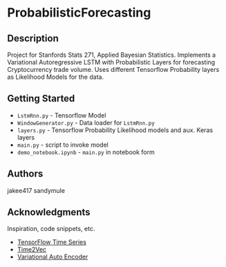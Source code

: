 # ProbabilisticForecasting
## Description
Project for Stanfords Stats 271, Applied Bayesian Statistics. Implements a Variational Autoregressive LSTM with Probabilistic Layers for forecasting Cryptocurrency trade volume. Uses different Tensorflow Probability layers as Likelihood Models for the data.

## Getting Started
* `LstmRnn.py` - Tensorflow Model 
* `WindowGenerator.py` - Data loader for `LstmRnn.py`
* `layers.py` - Tensorflow Probability Likelihood models and aux. Keras layers
* `main.py` - script to invoke model
* `demo_notebook.ipynb` - `main.py` in notebook form

## Authors
jakee417
sandymule

## Acknowledgments

Inspiration, code snippets, etc.
* [TensorFlow Time Series](https://www.tensorflow.org/tutorials/structured_data/time_series)
* [Time2Vec](https://github.com/francois-meyer/time2vec)
* [Variational Auto Encoder](https://keras.io/examples/generative/vae/)

